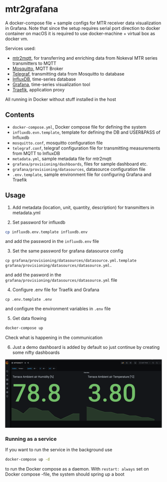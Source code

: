# mtr2grafana

A docker-compose file + sample configs for MTR receiver data visualization in Grafana. Note that since the setup requires serial port direction to docker container on macOS it is required to use docker-machine + virtual box as docker vm.

Services used:
- [mtr2mqtt](https://github.com/tvallas/mtr2mqtt/), for transferring and enriching data from Nokeval MTR series transmitters to MQTT
- [Mosquitto](https://mosquitto.org/), MQTT Broker
- [Telegraf](https://www.influxdata.com/time-series-platform/telegraf/), transmitting data from Mosquitto to database
- [InfluxDB](https://www.influxdata.com/products/influxdb/), time-series database
- [Grafana](https://grafana.com/), time-series visualization tool
- [Traefik](https://traefik.io/), application proxy

All running in Docker without stuff installed in the host

## Contents

- `docker-compose.yml`, Docker compose file for defining the system 
- `influxdb.evn.template`, template for defining the DB and USER&PASS of Influxdb
- `mosquitto.conf`, mosquitto configuration file
- `telegraf.conf`, telegraf configuration file for transmitting measurements from MQTT to InfluxDB
- `metadata.yml`, sample metadata file for mtr2mqtt
- `grafana/provisioning/dashboards`, files for sample dashboard etc.
- `grafana/provisioning/datasources`, datasource configuration file
- `.env.template`,  sample environment file for configuring Grafana and Traefik

## Usage
1. Add metadata (location, unit, quantity, description) for transmitters in metadata.yml

2. Set password for influxdb 
```bash
cp influxdb.env.template influxdb.env
```
and add the password in the `influxdb.env` file

3. Set the same password for grafana datasource config
```
cp grafana/provisioning/datasources/datasource.yml.template grafana/provisioning/datasources/datasource.yml.
```
and add the pasword in the `grafana/provisioning/datasources/datasource.yml` file

4. Configure .env file for Traefik and Grafana
```
cp .env.template .env
```
and configure the environment variables in `.env` file

5. Get data flowing

```bash
docker-compose up 
```
Check what is happening in the communication

6. Just a demo dashboard is added by default so just continue by creating some nifty dashboards

![grafana_dashboard](img/grafana.png)
   
### Running as a service
If you want to run the service in the background use 
```bash
docker-compose up -d
```
to run the Docker compose as a daemon. With `restart: always` set on Docker compose -file, the system should spring up a boot

